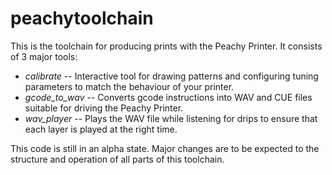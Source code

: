 peachytoolchain
===============

This is the toolchain for producing prints with the Peachy Printer. It consists of 3 major tools:

* *calibrate* -- Interactive tool for drawing patterns and configuring tuning parameters to match the behaviour of your printer.
* *gcode_to_wav* -- Converts gcode instructions into WAV and CUE files suitable for driving the Peachy Printer.
* *wav_player* -- Plays the WAV file while listening for drips to ensure that each layer is played at the right time.

This code is still in an alpha state. Major changes are to be expected to the structure and operation of all parts of this toolchain.

